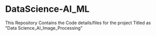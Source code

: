 # DataScience-AI_ML
This Repository Contains the Code details/files for the project Titled as "Data Science_AI_Image_Processing"

